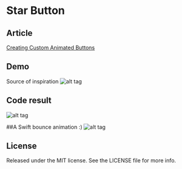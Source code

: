 # Star Button
## Article
[Creating Custom Animated Buttons](https://swift.unicorn.tv/articles/creating-custom-animated-buttons)

## Demo
Source of inspiration
![alt tag](https://d13yacurqjgara.cloudfront.net/users/100791/screenshots/1555501/driblle_star.gif)

## Code result
![alt tag](http://ramosmachado.net/wp-content/uploads/2015/02/starbounce.gif)

##A Swift bounce animation :)
![alt tag](http://ramosmachado.net/wp-content/uploads/2015/02/swift.gif)


## License
Released under the MIT license. See the LICENSE file for more info.